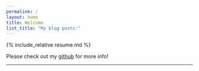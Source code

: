 ```yaml
---
permalink: /
layout: home
title: Welcome
list_title: "My blog posts:"
---
```


{% include_relative resume.md %}

Please check out my [github][gh] for more info!

[gh]: https://github.com/julie-is-late

---
